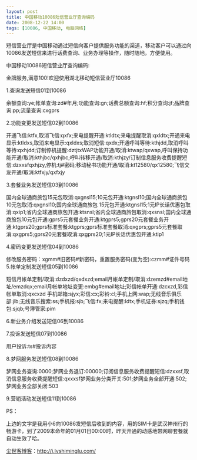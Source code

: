 ```yaml
---
layout: post
title: 中国移动10086短信营业厅查询编码
date: 2008-12-22 14:00
tags: [10086, 中国移动, 电脑网络]
---
```

短信营业厅是中国移动通过短信向客户提供服务功能的渠道，移动客户可以通过向10086发送短信来进行话费查询、业务办理等操作，随时随地，方便使用。

中国移动10086短信营业厅查询编码:

金牌服务,满意100!欢迎使用湖北移动短信营业厅10086

1.查询发送短信01到10086

余额查询:ye;帐单查询:zd#年月;功能查询:gn;话费总额查询:hf;积分查询:jf;品牌查询:pp;流量查询:cxgprs

2.功能变更发送短信02到10086

开通飞信:ktfx,取消飞信:qxfx;来电提醒开通:ktldtx;来电提醒取消:qxldtx;开通来电显示:ktldxs,取消来电显示:qxldxs;取消短信:qxdx;开通呼叫等待:kthjdd,取消呼叫等待:qxhjdd;订制停机提醒:dztjtxWAP功能开通/取消:ktwap/qxwap,呼叫保持功能开通/取消:kthjbc/qxhjbc;呼叫转移开通/取消:kthjzy/订制信息服务收费提醒短信:dzxxsfqxhjzy,停机:tj#密码;移动秘书功能开通/取消:kt12580/qx12580;飞信交友开通/取消:ktfxjy/qxfxjy

3.套餐业务发送短信03到10086

国内全球通商旅包15元包取消:qxgnsl15;10元包开通:ktgnsl10;国内全球通商旅包10元包取消:qxgnsl10;国内全球通商旅包 15元包开通:ktgnsl15;1元IP长话优惠包取消:qxip1;省内全球通商旅包开通:ktsnsl;省内全球通商旅包取消:qxsnsl;国内全球通商旅包10元包开通:gprs5元套餐业务开通:ktgprs5;gprs20元套餐业务开通:ktgprs20;gprs标准套餐:ktgprs;gprs标准套餐取消:qxgprs;gprs5元套餐取消:qxgprs5;gprs20元套餐取消:qxgprs20;1元IP长话优惠包开通:ktip1

4.密码变更发送短信04到10086

修改服务密码：xgmm#旧密码#新密码，重置服务密码(变为空):czmm#证件号码
5.帐单定制发送短信05到10086

短信月帐单定制/取消:dzdxzd/qxdxzd;email月帐单定制/取消:dzemzd#email地址/emzdqx;email月帐单地址变更:embg#email地址;彩信帐单开通:dzcxzd,彩信帐单取消:qxcxzd
手机邮箱:sjyx;彩信:cx;彩铃:cl;手机上网:wap;无线音乐俱乐部:jlb;无线音乐搜索:ss;手机报:sjb;飞信:fx;来电提醒:ldtx;手机证券:sjzq;手机钱包:sjqb;号簿管家:pim

6.新业务介绍发送短信06到10086

7.投诉发送短信07到10086

用户投诉:ts#投诉内容

8.梦网服务发送短信08到10086

梦网业务查询:0000;梦网业务退订:00000;订阅信息服务收费提醒短信:dzxxsf,取消信息服务收费提醒短信:qxxxsf梦网业务分类开关:501;梦网业务全部开通:502;梦网业务全部关闭:503

9.营销活动发送短信11到10086

PS：

上边的文字是我用小6向10086发短信后收到的内容，用的SIM卡是武汉神州行的畅游卡，到了2009本命年的01月01日00:00时，昨天开通的动感地带网聊套餐就自动生效了哈。

<a href="http://i.lvshiminglu.com/">尘世客博客</a>：<a href="http://i.lvshiminglu.com/">http://i.lvshiminglu.com/</a>

